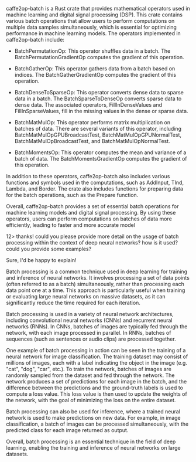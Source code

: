 caffe2op-batch is a Rust crate that provides
mathematical operators used in machine learning
and digital signal processing (DSP). This crate
contains various batch operations that allow users
to perform computations on multiple data samples
simultaneously, which is essential for optimizing
performance in machine learning models. The
operators implemented in caffe2op-batch include:

- BatchPermutationOp: This operator shuffles data
    in a batch. The BatchPermutationGradientOp
    computes the gradient of this operation.

- BatchGatherOp: This operator gathers data from
    a batch based on indices. The
    BatchGatherGradientOp computes the gradient of
    this operation.

- BatchDenseToSparseOp: This operator converts
    dense data to sparse data in a batch. The
    BatchSparseToDenseOp converts sparse data to
    dense data. The associated operators,
    FillInDenseValues and FillInSparseValues, fill
    in the missing values in the dense or sparse
    data.

- BatchMatMulOp: This operator performs matrix
    multiplication on batches of data. There are
    several variants of this operator, including
    BatchMatMulOpGPUBroadcastTest,
    BatchMatMulOpGPUNormalTest,
    BatchMatMulOpBroadcastTest, and
    BatchMatMulOpNormalTest.

- BatchMomentsOp: This operator computes the mean
    and variance of a batch of data. The
    BatchMomentsGradientOp computes the gradient
    of this operation.

In addition to these operators, caffe2op-batch
also includes various functions and symbols used
in the computations, such as AddInput, TInd,
Lambda, and Border. The crate also includes
functions for preparing data for the batch
operations, such as the Prepare function.

Overall, caffe2op-batch provides a set of
essential batch operations for machine learning
models and digital signal processing. By using
these operators, users can perform computations on
batches of data more efficiently, leading to
faster and more accurate model

12> thanks! could you please provide more detail
on the usage of batch processing within the
context of deep neural networks? how is it used?
could you provide some examples?

Sure, I'd be happy to explain!

Batch processing is a common technique used in
deep learning for training and inference of neural
networks. It involves processing a set of data
points (often referred to as a batch)
simultaneously, rather than processing each data
point one at a time. This approach is particularly
useful when training or evaluating large neural
networks on massive datasets, as it can
significantly reduce the time required for each
iteration.

Batch processing is used in a variety of neural
network architectures, including convolutional
neural networks (CNNs) and recurrent neural
networks (RNNs). In CNNs, batches of images are
typically fed through the network, with each image
processed in parallel. In RNNs, batches of
sequences (such as sentences or audio clips) are
processed together.

One example of batch processing in action can be
seen in the training of a neural network for image
classification. The training dataset may consist
of millions of images, each with a label
indicating the object in the image (e.g. "cat",
"dog", "car", etc.). To train the network, batches
of images are randomly sampled from the dataset
and fed through the network. The network produces
a set of predictions for each image in the batch,
and the difference between the predictions and the
ground-truth labels is used to compute a loss
value. This loss value is then used to update the
weights of the network, with the goal of
minimizing the loss on the entire dataset.

Batch processing can also be used for inference,
where a trained neural network is used to make
predictions on new data. For example, in image
classification, a batch of images can be processed
simultaneously, with the predicted class for each
image returned as output.

Overall, batch processing is an essential
technique in the field of deep learning, enabling
the training and inference of neural networks on
large datasets.
